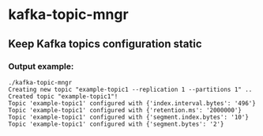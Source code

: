 # kafka-topic-mngr
## Keep Kafka topics configuration static

### Output example:
```
./kafka-topic-mngr
Creating new topic "example-topic1 --replication 1 --partitions 1" ..
Created topic "example-topic1"!
Topic 'example-topic1' configured with {'index.interval.bytes': '496'}
Topic 'example-topic1' configured with {'retention.ms': '2000000'}
Topic 'example-topic1' configured with {'segment.index.bytes': '10'}
Topic 'example-topic1' configured with {'segment.bytes': '2'}
```
